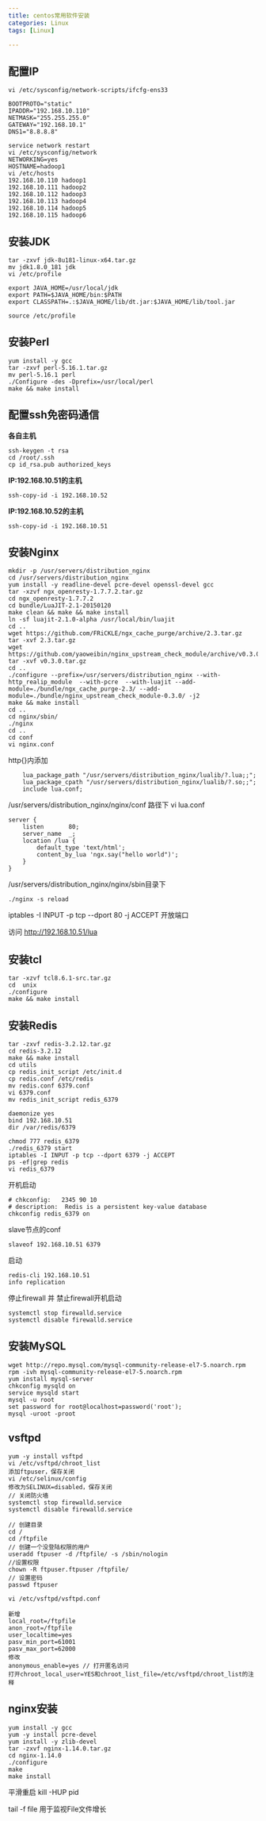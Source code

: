 ```yaml
---
title: centos常用软件安装
categories: Linux
tags: [Linux]

---
```


## 配置IP

```
vi /etc/sysconfig/network-scripts/ifcfg-ens33
```

```
BOOTPROTO="static"
IPADDR="192.168.10.110"
NETMASK="255.255.255.0"
GATEWAY="192.168.10.1"
DNS1="8.8.8.8"
```

```
service network restart
vi /etc/sysconfig/network
NETWORKING=yes
HOSTNAME=hadoop1
vi /etc/hosts
192.168.10.110 hadoop1
192.168.10.111 hadoop2
192.168.10.112 hadoop3
192.168.10.113 hadoop4
192.168.10.114 hadoop5
192.168.10.115 hadoop6
```

<!--more-->

## 安装JDK

```
tar -zxvf jdk-8u181-linux-x64.tar.gz
mv jdk1.8.0_181 jdk
vi /etc/profile
```

```shell
export JAVA_HOME=/usr/local/jdk
export PATH=$JAVA_HOME/bin:$PATH
export CLASSPATH=.:$JAVA_HOME/lib/dt.jar:$JAVA_HOME/lib/tool.jar
```

```
source /etc/profile
```

## 安装Perl

```
yum install -y gcc
tar -zxvf perl-5.16.1.tar.gz
mv perl-5.16.1 perl
./Configure -des -Dprefix=/usr/local/perl
make && make install
```

## 配置ssh免密码通信

**各自主机**

```
ssh-keygen -t rsa
cd /root/.ssh
cp id_rsa.pub authorized_keys
```

**IP:192.168.10.51的主机** 

```
ssh-copy-id -i 192.168.10.52
```

**IP:192.168.10.52的主机** 

```
ssh-copy-id -i 192.168.10.51
```

## 安装Nginx

```
mkdir -p /usr/servers/distribution_nginx
cd /usr/servers/distribution_nginx
yum install -y readline-devel pcre-devel openssl-devel gcc
tar -xzvf ngx_openresty-1.7.7.2.tar.gz
cd ngx_openresty-1.7.7.2
cd bundle/LuaJIT-2.1-20150120
make clean && make && make install
ln -sf luajit-2.1.0-alpha /usr/local/bin/luajit
cd ..
wget https://github.com/FRiCKLE/ngx_cache_purge/archive/2.3.tar.gz
tar -xvf 2.3.tar.gz
wget https://github.com/yaoweibin/nginx_upstream_check_module/archive/v0.3.0.tar.gz
tar -xvf v0.3.0.tar.gz
cd ..
./configure --prefix=/usr/servers/distribution_nginx --with-http_realip_module  --with-pcre  --with-luajit --add-module=./bundle/ngx_cache_purge-2.3/ --add-module=./bundle/nginx_upstream_check_module-0.3.0/ -j2
make && make install
cd ..
cd nginx/sbin/
./nginx
cd ..
cd conf
vi nginx.conf
```

http{}内添加

```
    lua_package_path "/usr/servers/distribution_nginx/lualib/?.lua;;";
    lua_package_cpath "/usr/servers/distribution_nginx/lualib/?.so;;";
    include lua.conf;
```

/usr/servers/distribution_nginx/nginx/conf  路径下 vi lua.conf

```
server {
    listen       80;
    server_name  _;  
    location /lua {
        default_type 'text/html';
        content_by_lua 'ngx.say("hello world")';
    }   
}
```

/usr/servers/distribution_nginx/nginx/sbin目录下 

```
./nginx -s reload
```

iptables -I INPUT -p tcp --dport 80 -j ACCEPT  开放端口

访问 http://192.168.10.51/lua

## 安装tcl

```
tar -xzvf tcl8.6.1-src.tar.gz
cd  unix
./configure
make && make install
```

## 安装Redis

```
tar -zxvf redis-3.2.12.tar.gz
cd redis-3.2.12
make && make install
cd utils
cp redis_init_script /etc/init.d
cp redis.conf /etc/redis
mv redis.conf 6379.conf
vi 6379.conf
mv redis_init_script redis_6379
```

```
daemonize yes
bind 192.168.10.51
dir /var/redis/6379
```

```
chmod 777 redis_6379
./redis_6379 start
iptables -I INPUT -p tcp --dport 6379 -j ACCEPT
ps -ef|grep redis
vi redis_6379  
```

开机启动

```shell
# chkconfig:   2345 90 10
# description:  Redis is a persistent key-value database
chkconfig redis_6379 on
```

 slave节点的conf

```
slaveof 192.168.10.51 6379
```

启动

```
redis-cli 192.168.10.51
info replication
```

停止firewall   并     禁止firewall开机启动

```
systemctl stop firewalld.service
systemctl disable firewalld.service
```

## 安装MySQL

```
wget http://repo.mysql.com/mysql-community-release-el7-5.noarch.rpm
rpm -ivh mysql-community-release-el7-5.noarch.rpm
yum install mysql-server
chkconfig mysqld on
service mysqld start
mysql -u root
set password for root@localhost=password('root');
mysql -uroot -proot
```

## vsftpd

```
yum -y install vsftpd
vi /etc/vsftpd/chroot_list 
添加ftpuser，保存关闭
vi /etc/selinux/config
修改为SELINUX=disabled，保存关闭
// 关闭防火墙
systemctl stop firewalld.service
systemctl disable firewalld.service

// 创建目录
cd /
cd /ftpfile
// 创建一个没登陆权限的用户
useradd ftpuser -d /ftpfile/ -s /sbin/nologin
//设置权限
chown -R ftpuser.ftpuser /ftpfile/
// 设置密码
passwd ftpuser

vi /etc/vsftpd/vsftpd.conf

新增
local_root=/ftpfile
anon_root=/ftpfile
user_localtime=yes
pasv_min_port=61001
pasv_max_port=62000
修改
anonymous_enable=yes // 打开匿名访问
打开chroot_local_user=YES和chroot_list_file=/etc/vsftpd/chroot_list的注释
```



## nginx安装

```
yum install -y gcc
yum -y install pcre-devel
yum install -y zlib-devel
tar -zxvf nginx-1.14.0.tar.gz 
cd nginx-1.14.0
./configure
make
make install
```



平滑重启 kill -HUP pid

tail -f file 用于监视File文件增长

